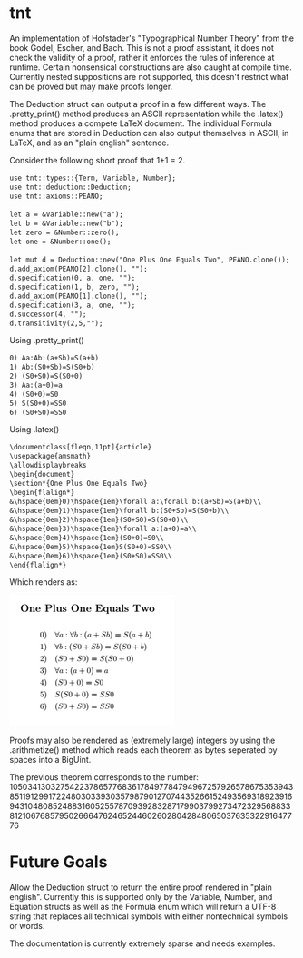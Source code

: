 # tnt
An implementation of Hofstader's "Typographical Number Theory" from the book Godel, Escher, and Bach. This is not a proof assistant, it does not check the validity of a proof, rather it enforces the rules of inference at runtime. Certain nonsensical constructions are also caught at compile time. Currently nested suppositions are not supported, this doesn't restrict what can be proved but may make proofs longer.

The Deduction struct can output a proof in a few different ways. The .pretty_print() method produces an ASCII representation while the .latex() method produces a compete LaTeX document. The individual Formula enums that are stored in Deduction can also output themselves in ASCII, in LaTeX, and as an "plain english" sentence.

Consider the following short proof that 1+1 = 2.

```
use tnt::types::{Term, Variable, Number};
use tnt::deduction::Deduction;
use tnt::axioms::PEANO;

let a = &Variable::new("a");
let b = &Variable::new("b");
let zero = &Number::zero();
let one = &Number::one();

let mut d = Deduction::new("One Plus One Equals Two", PEANO.clone());
d.add_axiom(PEANO[2].clone(), "");
d.specification(0, a, one, "");
d.specification(1, b, zero, "");
d.add_axiom(PEANO[1].clone(), "");
d.specification(3, a, one, "");
d.successor(4, "");
d.transitivity(2,5,"");
```

Using .pretty_print()

```
0) Aa:Ab:(a+Sb)=S(a+b)
1) Ab:(S0+Sb)=S(S0+b)
2) (S0+S0)=S(S0+0)   
3) Aa:(a+0)=a        
4) (S0+0)=S0
5) S(S0+0)=SS0       
6) (S0+S0)=SS0
```

Using .latex()

```
\documentclass[fleqn,11pt]{article}
\usepackage{amsmath}
\allowdisplaybreaks
\begin{document}
\section*{One Plus One Equals Two}
\begin{flalign*}
&\hspace{0em}0)\hspace{1em}\forall a:\forall b:(a+Sb)=S(a+b)\\
&\hspace{0em}1)\hspace{1em}\forall b:(S0+Sb)=S(S0+b)\\
&\hspace{0em}2)\hspace{1em}(S0+S0)=S(S0+0)\\
&\hspace{0em}3)\hspace{1em}\forall a:(a+0)=a\\
&\hspace{0em}4)\hspace{1em}(S0+0)=S0\\
&\hspace{0em}5)\hspace{1em}S(S0+0)=SS0\\
&\hspace{0em}6)\hspace{1em}(S0+S0)=SS0\\
\end{flalign*}
```

Which renders as:

![one and one is two](https://github.com/SymmetricChaos/tnt/blob/master/examples/addition_snip.PNG?raw=true)

Proofs may also be rendered as (extremely large) integers by using the .arithmetize() method which reads each theorem as bytes seperated by spaces into a BigUint.

The previous theorem corresponds to the number: 1050341303275422378657768361784977847949672579265786753539438511912991722480303393035798790127074435266152493569318923916943104808524883160525578709392832871799037992734723295688338121067685795026664762465244602602804284806503763532291647776



# Future Goals
Allow the Deduction struct to return the entire proof rendered in "plain english". Currently this is supported only by the Variable, Number, and Equation structs as well as the Formula enum which will return a UTF-8 string that replaces all technical symbols with either nontechnical symbols or words.

The documentation is currently extremely sparse and needs examples.